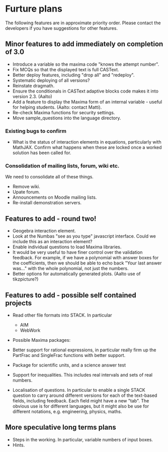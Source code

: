# Furture plans

The following features are in approximate priority order.  Please contact the developers if you have suggestions for other features.

## Minor features to add immediately on completion of 3.0 ##

* Introduce a variable so the maxima code "knows the attempt number".
* Fix MCQs so that the displayed text is full CASText.  
* Better deploy features, including "drop all" and "redeploy".
* Systematic deploying of all versions?
* Reinstate dragmath.
* Ensure the conditionals in CASText adaptive blocks code makes it into version 2.3. (Aalto)
* Add a feature to display the Maxima form of an internal variable - useful for helping students.  (Aalto: contact Matti).
* Re-check Maxima functions for security settings.
* Move sample_questions into the language directory.

### Existing bugs to confirm ###

* What is the status of interaction elements in equations, particularly with MathJAX.  Confirm what happens when these are locked once a worked solution has been called for.

### Consolidation of mailing lists, forum, wiki etc. ###

We need to consolidate all of these things.

* Remove wiki.
* Upate forum.
* Announcements on Moodle mailing lists.
* Re-install demonstration servers.

## Features to add - round two! ##

* Geogebra interaction element.
* Look at the Numbas "see as you type" javascript interface.  Could we include this as an interaction element?
* Enable individual questions to load Maxima libraries.
* It would be very useful to have finer control over the validation feedback. For example, if we have a polynomial with answer boxes for the coefficients, then we should be able to echo back "Your last answer was..." with the whole polynomial, not just the numbers. 
* Better options for automatically generated plots.  (Aalto use of tikzpicture?)

## Features to add - possible self contained projects ##

* Read other file formats into STACK.  In particular
  * AIM
  * WebWork  
* Possible Maxima packages:
 * Better support for rational expressions, in particular really firm up the PartFrac and SingleFrac functions with better support.
 * Package for scientific units, and a science answer test
 * Support for inequalities.  This includes real intervals and sets of real numbers.
 
* Localisation of questions.  In particular to enable a single STACK question to carry around different versions for each of the text-based fields, including feedback.  Each field might have a new "tab".  The obvious use is for different languages, but it might also be use for different notations, e.g. engineering, physics, maths.

## More speculative long terms plans ##

* Steps in the working. In particular, variable numbers of input boxes.  
* Hints.
